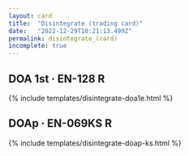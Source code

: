 ```yaml
---
layout: card
title:  "Disintegrate (trading card)"
date:   "2022-12-29T10:21:13.499Z"
permalink: disintegrate_(card)
incomplete: true
---
```


## DOA 1st &middot; EN-128 R

{% include templates/disintegrate-doa1e.html %}


## DOAp &middot; EN-069KS R

{% include templates/disintegrate-doap-ks.html %}
